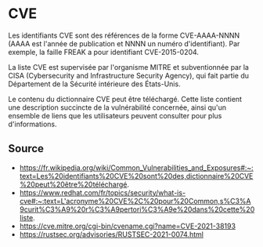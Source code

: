 # CVE

Les identifiants CVE sont des références de la forme CVE-AAAA-NNNN (AAAA est l'année de publication et NNNN un numéro 
d'identifiant). Par exemple, la faille FREAK a pour identifiant CVE-2015-0204. 

La liste CVE est supervisée par l'organisme MITRE et subventionnée par la CISA (Cybersecurity and Infrastructure 
Security Agency), qui fait partie du Département de la Sécurité intérieure des États-Unis.

Le contenu du dictionnaire CVE peut être téléchargé. Cette liste contient une description succincte de la vulnérabilité 
concernée, ainsi qu'un ensemble de liens que les utilisateurs peuvent consulter pour plus d'informations.

## Source
- https://fr.wikipedia.org/wiki/Common_Vulnerabilities_and_Exposures#:~:text=Les%20identifiants%20CVE%20sont%20des,dictionnaire%20CVE%20peut%20être%20téléchargé.
- https://www.redhat.com/fr/topics/security/what-is-cve#:~:text=L'acronyme%20CVE%2C%20pour%20Common,s%C3%A9curit%C3%A9%20r%C3%A9pertori%C3%A9e%20dans%20cette%20liste.
- https://cve.mitre.org/cgi-bin/cvename.cgi?name=CVE-2021-38193
- https://rustsec.org/advisories/RUSTSEC-2021-0074.html
